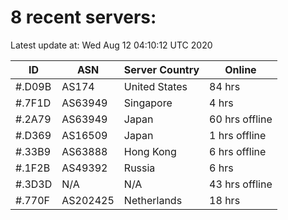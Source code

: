 # 8 recent servers:

Latest update at: Wed Aug 12 04:10:12 UTC 2020

| ID | ASN | Server Country | Online |
| -- | --- | -------------- | ------ |
| #.D09B | AS174 | United States | 84 hrs |
| #.7F1D | AS63949 | Singapore | 4 hrs |
| #.2A79 | AS63949 | Japan | 60 hrs offline |
| #.D369 | AS16509 | Japan | 1 hrs offline |
| #.33B9 | AS63888 | Hong Kong | 6 hrs offline |
| #.1F2B | AS49392 | Russia | 6 hrs |
| #.3D3D | N/A | N/A | 43 hrs offline |
| #.770F | AS202425 | Netherlands | 18 hrs |

